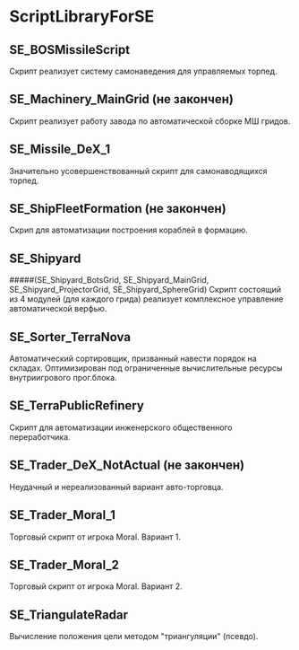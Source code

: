 # ScriptLibraryForSE

## SE_BOSMissileScript
Скрипт реализует систему самонаведения для управляемых торпед.

## SE_Machinery_MainGrid (не закончен)
Скрипт реализует работу завода по автоматической сборке МШ гридов. 

## SE_Missile_DeX_1
Значительно усовершенствованный скрипт для самонаводящихся торпед.

## SE_ShipFleetFormation (не закончен)
Скрип для автоматизации построения кораблей в формацию. 

## SE_Shipyard
#####(SE_Shipyard_BotsGrid, SE_Shipyard_MainGrid, SE_Shipyard_ProjectorGrid, SE_Shipyard_SphereGrid)
Скрипт состоящий из 4 модулей (для каждого грида) реализует комплексное управление автоматической верфью.

## SE_Sorter_TerraNova
Автоматический сортировщик, призванный навести порядок на складах. Оптимизирован под ограниченные вычислительные ресурсы внутриигрового прог.блока.

## SE_TerraPublicRefinery
Скрипт для автоматизации инженерского общественного переработчика.

## SE_Trader_DeX_NotActual (не закончен)
Неудачный и нереализованный вариант авто-торговца.

## SE_Trader_Moral_1
Торговый скрипт от игрока Moral. Вариант 1.

## SE_Trader_Moral_2
Торговый скрипт от игрока Moral. Вариант 2.

## SE_TriangulateRadar
Вычисление положения цели методом "триангуляции" (псевдо).
